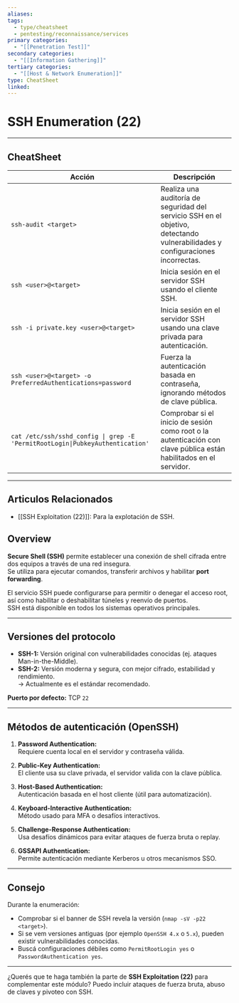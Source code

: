 ```yaml
---
aliases:
tags:
  - type/cheatsheet
  - pentesting/reconnaissance/services
primary categories:
  - "[[Penetration Test]]"
secondary categories:
  - "[[Information Gathering]]"
tertiary categories:
  - "[[Host & Network Enumeration]]"
type: CheatSheet
linked:
---
```

# SSH Enumeration (22)

***

## CheatSheet

| Acción                                                                        | Descripción                                                                                                                    |
| ----------------------------------------------------------------------------- | ------------------------------------------------------------------------------------------------------------------------------ |
| `ssh-audit <target>`                                                          | Realiza una auditoría de seguridad del servicio SSH en el objetivo, detectando vulnerabilidades y configuraciones incorrectas. |
| `ssh <user>@<target>`                                                         | Inicia sesión en el servidor SSH usando el cliente SSH.                                                                        |
| `ssh -i private.key <user>@<target>`                                          | Inicia sesión en el servidor SSH usando una clave privada para autenticación.                                                  |
| `ssh <user>@<target> -o PreferredAuthentications=password`                    | Fuerza la autenticación basada en contraseña, ignorando métodos de clave pública.                                              |
| `cat /etc/ssh/sshd_config \| grep -E 'PermitRootLogin\|PubkeyAuthentication'` | Comprobar si el inicio de sesión como root o la autenticación con clave pública están habilitados en el servidor.              |

---

## Articulos Relacionados

- [[SSH Exploitation (22)]]: Para la explotación de SSH. 

## Overview

**Secure Shell (SSH)** permite establecer una conexión de shell cifrada entre dos equipos a través de una red insegura.  
Se utiliza para ejecutar comandos, transferir archivos y habilitar **port forwarding**.

El servicio SSH puede configurarse para permitir o denegar el acceso root, así como habilitar o deshabilitar túneles y reenvío de puertos.  
SSH está disponible en todos los sistemas operativos principales.

---

## Versiones del protocolo

- **SSH-1:** Versión original con vulnerabilidades conocidas (ej. ataques Man-in-the-Middle).
- **SSH-2:** Versión moderna y segura, con mejor cifrado, estabilidad y rendimiento.  
    → Actualmente es el estándar recomendado.

**Puerto por defecto:** TCP `22`

---

## Métodos de autenticación (OpenSSH)

1. **Password Authentication:**  
    Requiere cuenta local en el servidor y contraseña válida.
    
2. **Public-Key Authentication:**  
    El cliente usa su clave privada, el servidor valida con la clave pública.
    
3. **Host-Based Authentication:**  
    Autenticación basada en el host cliente (útil para automatización).
    
4. **Keyboard-Interactive Authentication:**  
    Método usado para MFA o desafíos interactivos.
    
5. **Challenge-Response Authentication:**  
    Usa desafíos dinámicos para evitar ataques de fuerza bruta o replay.
    
6. **GSSAPI Authentication:**  
    Permite autenticación mediante Kerberos u otros mecanismos SSO.
    

---

## Consejo

Durante la enumeración:

- Comprobar si el banner de SSH revela la versión (`nmap -sV -p22 <target>`).
- Si se vem versiones antiguas (por ejemplo `OpenSSH 4.x` o `5.x`), pueden existir vulnerabilidades conocidas.
- Buscá configuraciones débiles como `PermitRootLogin yes` o `PasswordAuthentication yes`.
    

---

¿Querés que te haga también la parte de **SSH Exploitation (22)** para complementar este módulo? Puedo incluir ataques de fuerza bruta, abuso de claves y pivoteo con SSH.